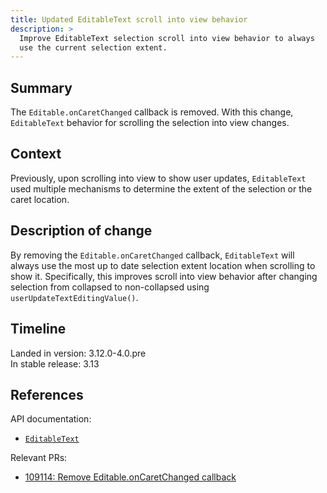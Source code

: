 ```yaml
---
title: Updated EditableText scroll into view behavior
description: >
  Improve EditableText selection scroll into view behavior to always
  use the current selection extent.
---
```


## Summary

The `Editable.onCaretChanged` callback is removed. With this change,
`EditableText` behavior for scrolling the selection into view
changes.

## Context

Previously, upon scrolling into view to show user updates, `EditableText`
used multiple mechanisms to determine the extent of the selection or the
caret location.

## Description of change

By removing the `Editable.onCaretChanged` callback, `EditableText` will always
use the most up to date selection extent location when scrolling to show it.
Specifically, this improves scroll into view behavior after
changing selection from collapsed to non-collapsed using
`userUpdateTextEditingValue()`.

## Timeline

Landed in version: 3.12.0-4.0.pre<br>
In stable release: 3.13

## References

API documentation:

* [`EditableText`]({{site.api}}/flutter/widgets/EditableText-class.html)

Relevant PRs:

* [109114: Remove Editable.onCaretChanged callback]({{site.repo.flutter}}/pull/109114)
